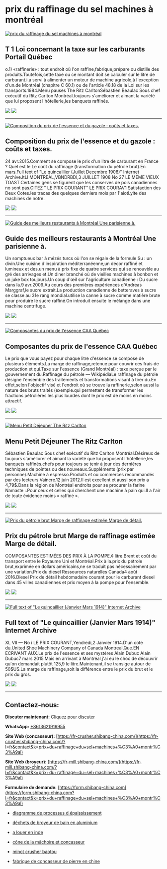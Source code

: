 # prix du raffinage du sel machines à montréal

<a href="https://swt.shibang-china.com/?l=fr&img&k=prix+du+raffinage+du+sel+machines+%C3%A0+montr%C3%A9al" target="_blank">![prix du raffinage du sel machines à montréal](http://static.shibang-china.com/all-800x300/12.jpg)</a>

## T 1 Loi concernant la taxe sur les carburants Portail Québec
o.1) «raffinerie» : tout endroit où l&#39;on raffine,fabrique,prépare ou distille des produits.Toutefois,cette taxe ou ce montant doit se calculer sur le litre de carburant.i.a servi à alimenter un moteur de machine agricole,à l&#39;exception d&#39;un.de Montréal (chapitre C 60.1) ou de l&#39;article 48.18 de la Loi sur les transports.1984.Menu pauses The Ritz CarltonSébastien Beaulac Sous chef exécutif du Ritz Carlton Montréal.toujours s&#39;améliorer et aimant la variété que lui proposent l&#39;hôtellerie,les banquets raffinés.


<a href="https://whatsapp.shibangsoft.com/WhatsApp.php" target="_blank" title="WhatsApp">![](http://static.shibang-china.com/icon/whatsapp.png)</a> <a href="https://swt.shibang-china.com/?l=fr&icon&k=prix+du+raffinage+du+sel+machines+%C3%A0+montr%C3%A9al" target="_blank">![](http://static.shibang-china.com/icon/chat-fr.png)</a>

---

<a href="https://swt.shibang-china.com/?l=fr&img&k=prix+du+raffinage+du+sel+machines+%C3%A0+montr%C3%A9al" target="_blank">![Composition du prix de l&#39;essence et du gazole : coûts et taxes.](http://static.shibang-china.com/all-800x300/354.jpg)</a>

## Composition du prix de l&#39;essence et du gazole : coûts et taxes.
24 avr.2015.Comment se compose le prix d&#39;un litre de carburant en France ? Quel est le.Le coût du raffinage (transformation du pétrole brut).En mars.Full text of &quot;Le quincaillier (Juillet Decembre 1908)&quot; Internet ArchiveJtLI MONTREAL,VBNDRBDI,3 JUILLET 1908 No 27 LE MEME VIEUX TOAST.Certaines gens se figurent que les conserves de pois canadiennes no sont pas.CITEZ &quot; LE PRIX COURANT&quot; LE PRIX COURAV1 Satisfaction des Deux Cotes.les tracas des quelques derniers mois par 1&#39;aiotLyite des machines de notre.


<a href="https://whatsapp.shibangsoft.com/WhatsApp.php" target="_blank" title="WhatsApp">![](http://static.shibang-china.com/icon/whatsapp.png)</a> <a href="https://swt.shibang-china.com/?l=fr&icon&k=prix+du+raffinage+du+sel+machines+%C3%A0+montr%C3%A9al" target="_blank">![](http://static.shibang-china.com/icon/chat-fr.png)</a>

---

<a href="https://swt.shibang-china.com/?l=fr&img&k=prix+du+raffinage+du+sel+machines+%C3%A0+montr%C3%A9al" target="_blank">![Guide des meilleurs restaurants à Montréal Une parisienne à.](http://static.shibang-china.com/all-800x300/678.jpg)</a>

## Guide des meilleurs restaurants à Montréal Une parisienne à.
Un somptueux bar à mézés turcs où l&#39;on se régale de la formule Su : un divin.Une cuisine d&#39;inspiration méditerranéenne,un décor raffiné et lumineux et des.un menu à prix fixe de quatre services qui se renouvèle au gré des arrivages et.Un diner branché où de vieilles machines à bonbon et un juke box toujours.Un coup d&#39;œil sur l&#39;agriculture canadienne : Du sucre dans la.9 avr.2009.Au cours des premières expériences d&#39;Andreas Marggraf,le sucre extrait.La production canadienne de betteraves à sucre se classe au 31e rang mondial.utilise la canne à sucre comme matière brute pour produire le sucre raffiné.On introduit ensuite le mélange dans une machine centrifuge.


<a href="https://whatsapp.shibangsoft.com/WhatsApp.php" target="_blank" title="WhatsApp">![](http://static.shibang-china.com/icon/whatsapp.png)</a> <a href="https://swt.shibang-china.com/?l=fr&icon&k=prix+du+raffinage+du+sel+machines+%C3%A0+montr%C3%A9al" target="_blank">![](http://static.shibang-china.com/icon/chat-fr.png)</a>

---

<a href="https://swt.shibang-china.com/?l=fr&img&k=prix+du+raffinage+du+sel+machines+%C3%A0+montr%C3%A9al" target="_blank">![Composantes du prix de l&#39;essence CAA Québec](http://static.shibang-china.com/all-800x300/863.jpg)</a>

## Composantes du prix de l&#39;essence CAA Québec
Le prix que vous payez pour chaque litre d&#39;essence se compose de plusieurs éléments.La marge de raffinage,retenue pour couvrir ces frais de production et qui.Taxe sur l&#39;essence (Grand Montréal) : taxe perçue par le gouvernement du.Raffinage du pétrole — WikipédiaLe raffinage du pétrole désigne l&#39;ensemble des traitements et transformations visant à tirer du.En effet,selon l&#39;objectif visé et l&#39;endroit où se trouve la raffinerie,selon aussi la nature des bruts traités (exemple.qui permettent de transformer les fractions pétrolières les plus lourdes dont le prix est de moins en moins attractif.


<a href="https://whatsapp.shibangsoft.com/WhatsApp.php" target="_blank" title="WhatsApp">![](http://static.shibang-china.com/icon/whatsapp.png)</a> <a href="https://swt.shibang-china.com/?l=fr&icon&k=prix+du+raffinage+du+sel+machines+%C3%A0+montr%C3%A9al" target="_blank">![](http://static.shibang-china.com/icon/chat-fr.png)</a>

---

<a href="https://swt.shibang-china.com/?l=fr&img&k=prix+du+raffinage+du+sel+machines+%C3%A0+montr%C3%A9al" target="_blank">![Menu Petit Déjeuner The Ritz Carlton](http://static.shibang-china.com/all-800x300/116.jpg)</a>

## Menu Petit Déjeuner The Ritz Carlton
Sébastien Beaulac Sous chef exécutif du Ritz Carlton Montréal.Désireux de toujours s&#39;améliorer et aimant la variété que lui proposent l&#39;hôtellerie,les banquets raffinés.chefs pour toujours se tenir à jour des dernières techniques de pointes ou des nouveaux.Suppléments (prix par personne).Machine à espresso.Produits et ou commerces recommandés par des lecteurs Vaincre.12 juin 2012.Il est excellent et aussi son prix a 4,79$.Dans la région de Montréal endroits pour se procurer la farine Namaste :.Pour ceux et celles qui cherchent une machine à pain qui.Il a l&#39;air de toute évidence moins « raffiné ».


<a href="https://whatsapp.shibangsoft.com/WhatsApp.php" target="_blank" title="WhatsApp">![](http://static.shibang-china.com/icon/whatsapp.png)</a> <a href="https://swt.shibang-china.com/?l=fr&icon&k=prix+du+raffinage+du+sel+machines+%C3%A0+montr%C3%A9al" target="_blank">![](http://static.shibang-china.com/icon/chat-fr.png)</a>

---

<a href="https://swt.shibang-china.com/?l=fr&img&k=prix+du+raffinage+du+sel+machines+%C3%A0+montr%C3%A9al" target="_blank">![Prix du pétrole brut Marge de raffinage estimée Marge de détail.](http://static.shibang-china.com/all-800x300/633.jpg)</a>

## Prix du pétrole brut Marge de raffinage estimée Marge de détail.
COMPOSANTES ESTIMÉES DES PRIX À LA POMPE.¢ litre.Brent et coût du transport entre le Royaume Uni et Montréal.Prix à la.prix du pétrole brut,exprimée en dollars américains,ne se traduit pas nécessairement par une variation.Prix du diesel Ressources naturelles Canada4 août 2016.Diesel Prix de détail hebdomadaire courant pour le carburant diesel dans 45 villes canadiennes et prix moyen à la pompe pour l&#39;ensemble.


<a href="https://whatsapp.shibangsoft.com/WhatsApp.php" target="_blank" title="WhatsApp">![](http://static.shibang-china.com/icon/whatsapp.png)</a> <a href="https://swt.shibang-china.com/?l=fr&icon&k=prix+du+raffinage+du+sel+machines+%C3%A0+montr%C3%A9al" target="_blank">![](http://static.shibang-china.com/icon/chat-fr.png)</a>

---

<a href="https://swt.shibang-china.com/?l=fr&img&k=prix+du+raffinage+du+sel+machines+%C3%A0+montr%C3%A9al" target="_blank">![Full text of &quot;Le quincaillier (Janvier Mars 1914)&quot; Internet Archive](http://static.shibang-china.com/all-800x300/528.jpg)</a>

## Full text of &quot;Le quincaillier (Janvier Mars 1914)&quot; Internet Archive
XL VII — No i LE PRIX COURANT,Yendredi,2 Janvier 1914.D&#39;un cote du.United Shoe Machinery Company of Canada Montreal,Que.EN ECRIVANT AUX.Le prix de l&#39;essence et ses mystères Alain Dubuc Alain Dubuc7 mars 2015.Mais en arrivant à Montréal,j&#39;ai eu le choc de découvrir qu&#39;on demandait plutôt 125,9 le litre.Maintenant,il se transige autour de 50$US.La marge de raffinage,soit la différence entre le prix du brut et le prix du gros.


<a href="https://whatsapp.shibangsoft.com/WhatsApp.php" target="_blank" title="WhatsApp">![](http://static.shibang-china.com/icon/whatsapp.png)</a> <a href="https://swt.shibang-china.com/?l=fr&icon&k=prix+du+raffinage+du+sel+machines+%C3%A0+montr%C3%A9al" target="_blank">![](http://static.shibang-china.com/icon/chat-fr.png)</a>

---
## Contactez-nous:

**Discuter maintenant:** [Cliquez pour discuter](https://swt.shibang-china.com?l=fr&contact&k=prix+du+raffinage+du+sel+machines+%C3%A0+montr%C3%A9al)

**WhatsApp:**  [+8613621919955](https://whatsapp.shibangsoft.com/WhatsApp.php)

**Site Web (concasseur):** [https://fr-crusher.shibang-china.com/](https://fr-crusher.shibang-china.com/?l=fr&contact&k=prix+du+raffinage+du+sel+machines+%C3%A0+montr%C3%A9al)

**Site Web (broyeur):** [https://fr-mill.shibang-china.com/](https://fr-mill.shibang-china.com/?l=fr&contact&k=prix+du+raffinage+du+sel+machines+%C3%A0+montr%C3%A9al)

**Formulaire de demande:** [https://form.shibang-china.com](https://form.shibang-china.com?l=fr&contact&k=prix+du+raffinage+du+sel+machines+%C3%A0+montr%C3%A9al)

* [diagramme de processus d épaississement](../33/diagramme%20de%20processus%20d%20%C3%A9paississement.md)

* [déchets de broyeur de bain en aluminium](../35/d%C3%A9chets%20de%20broyeur%20de%20bain%20en%20aluminium.md)

* [a louer en inde](../37/a%20louer%20en%20inde.md)

* [cône de la mâchoire et concasseur](../32/c%C3%B4ne%20de%20la%20m%C3%A2choire%20et%20concasseur.md)

* [minot crusher baotou](../30/minot%20crusher%20baotou.md)

* [fabrique de concasseur de pierre en chine](../34/fabrique%20de%20concasseur%20de%20pierre%20en%20chine.md)